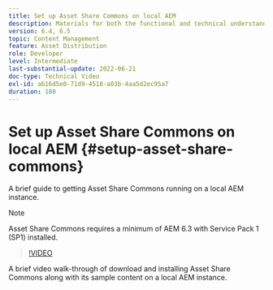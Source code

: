 ```yaml
---
title: Set up Asset Share Commons on local AEM
description: Materials for both the functional and technical understanding Assets Share Commons
version: 6.4, 6.5
topic: Content Management
feature: Asset Distribution
role: Developer
level: Intermediate
last-substantial-update: 2022-06-21
doc-type: Technical Video
exl-id: ab16d5e0-71d9-4518-a03b-4aa5d2ec95a7
duration: 180
---
```

# Set up Asset Share Commons on local AEM {#setup-asset-share-commons}

A brief guide to getting Asset Share Commons running on a local AEM instance.

>[!NOTE]
>
>Asset Share Commons requires a minimum of AEM 6.3 with Service Pack 1 (SP1) installed.

>[!VIDEO](https://video.tv.adobe.com/v/20499?quality=12&learn=on)

A brief video walk-through of download and installing Asset Share Commons along with its sample content on a local AEM instance.
